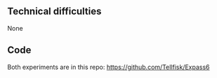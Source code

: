 ## Technical difficulties
None

## Code
Both experiments are in this repo: https://github.com/Tellfisk/Expass6
